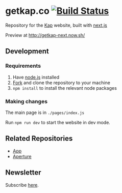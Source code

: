 # getkap.co <a href="https://circleci.com/gh/wulkano/getkap.co"><img src="https://circleci.com/gh/wulkano/getkap.co.svg?style=shield" alt="Build Status"></a>

Repository for the [Kap] website, built with [next.js](https://github.com/zeit/next.js)

Preview at http://getkap-next.now.sh/

## Development

### Requirements

1.  Have [node.js] installed
2.  [Fork] and clone the repository to your machine
3.  `npm install` to install the relevant node packages

### Making changes

The main page is in `./pages/index.js`

Run `npm run dev` to start the website in dev mode.

[kap]: https://getkap.co
[node.js]: https://nodejs.org
[fork]: https://help.github.com/articles/fork-a-repo/

## Related Repositories

* [App](https://github.com/wulkano/kap)
* [Aperture](https://github.com/wulkano/aperture)

## Newsletter

Subscribe [here](http://eepurl.com/ch90_1).
